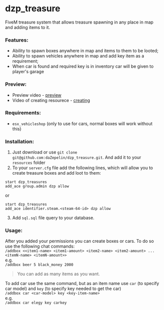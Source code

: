 # dzp_treasure
FiveM treasure system that allows treasure spawning in any place in map and adding items to it.
<br>
### Features:
- Ability to spawn boxes anywhere in map and items to them to be looted;
- Ability to spawn vehicles anywhere in map and add key item as a requirement;
- When car is found and required key is in inventory car will be given to player's garage
### Preview:
- Preview video - [preview]
- Video of creating resourece - [creating]
### Requirements:
- `esx_vehicleshop` (only to use for cars, normal boxes will work without this)

### Installation:
1. Just download or use `git clone git@github.com:daZepelin/dzp_treasure.git`. And add it to your `resources` folder
2. To your `server.cfg` file add the following lines, which will allow you to create treasure boxes and add loot to them:
```
start dzp_treasures
add_ace group.admin dzp allow
```
or
```
start dzp_treasures
add_ace identifier.steam.<steam-64-id> dzp allow
```
3. Add `sql.sql` file query to your database.
### Usage:
After you added your permissions you can create boxes or cars. To do so use the following chat commands:<br>
`/addbox <<item1-name> <item1-amount> <item2-name> <item2-amount> ... <itemN-name> <itemN-amount>>`<br>
e.g.<br>
`/addbox beer 5 black_money 2000`<br>
> You can add as many items as you want.<br>

To add car use the same command, but as an item name use `car` (to specify car model) and `key` (to specify key needed to get the car)<br>
`/addbox car <car-model> key <key-item-name>`<br>
 e.g.<br>
 `/addbox car elegy key carkey`<br>
  
[preview]: https://youtu.be/eLz3chur5fo
[creating]: https://youtu.be/6st4I-aKsEo
